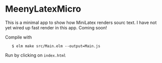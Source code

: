 MeenyLatexMicro
===============

This is a minimal app to show
how MiniLatex renders sourc 
text.  I have not yet wired up
fast render in this app.  Coming
soon!

Compile with

```
   $ elm make src/Main.elm --output=Main.js
```

Run by clicking on `index.html`
